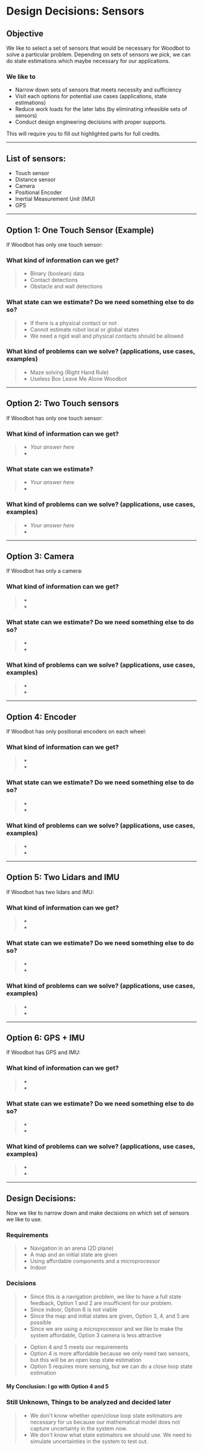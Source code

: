 # Design Decisions: Sensors
## Objective
We like to select a set of sensors that would be necessary for Woodbot to solve a particular problem. 
Depending on sets of sensors we pick, we can do state estimations which maybe necessary for our applications.

### We like to 

- Narrow down sets of sensors that meets necessity and sufficiency
- Visit each options for potential use cases (applications, state estimations)
- Reduce work loads for the later labs (by eliminating infeasible sets of sensors)
- Conduct design engineering decisions with proper supports.

This will require you to fill out highlighted parts for full credits.

***

## List of sensors:
- Touch sensor
- Distance sensor
- Camera
- Positional Encoder
- Inertial Measurement Unit (IMU)
- GPS

***

## Option 1: One Touch Sensor (Example)
If Woodbot has only one touch sensor:
### What kind of information can we get?

>- Binary (boolean) data
>- Contact detections
>- Obstacle and wall detections

### What state can we estimate? Do we need something else to do so?
>- If there is a physical contact or not
>- Cannot estimate robot local or global states
>- We need a rigid wall and physical contacts should be allowed


### What kind of problems can we solve? (applications, use cases, examples)
>- Maze solving (Right Hand Rule)
>- Useless Box Leave Me Alone Woodbot 

***
## Option 2: Two Touch  sensors
If Woodbot has only one touch sensor:

### What kind of information can we get? 
>- *Your answer here*
>-

### What state can we estimate?
>-  *Your answer here*
>- 

### What kind of problems can we solve? (applications, use cases, examples)

>- *Your answer here*
>- 

***
## Option 3: Camera
If Woodbot has only a camera:

### What kind of information can we get?
>- 
>-

### What state can we estimate? Do we need something else to do so?
>- 
>-

### What kind of problems can we solve? (applications, use cases, examples)
>- 
>- 

***

## Option 4: Encoder
If Woodbot has only positional encoders on each wheel:

### What kind of information can we get? 
>- 
>-

### What state can we estimate? Do we need something else to do so?
>- 
>-

### What kind of problems can we solve? (applications, use cases, examples)
>- 
>- 

***

## Option 5: Two Lidars and IMU
If Woodbot has two lidars and IMU:

### What kind of information can we get? 
>- 
>-

### What state can we estimate? Do we need something else to do so?
>- 
>-

### What kind of problems can we solve? (applications, use cases, examples)
>- 
>- 

***


## Option 6: GPS + IMU
If Woodbot has GPS and IMU:

### What kind of information can we get? 
>- 
>-

### What state can we estimate? Do we need something else to do so?
>- 
>-

### What kind of problems can we solve? (applications, use cases, examples)
>- 
>- 

***
## Design Decisions:
Now we like to narrow down and make decisions on which set of sensors we like to use.

### Requirements
>- Navigation in an arena (2D plane)
>- A map and an initial state are given
>- Using affordable components and a microprocessor
>- Indoor

### Decisions
>- Since this is a navigation problem, we like to have a full state feedback, Option 1 and 2 are insufficient for our problem.
>- Since indoor, Option 6 is not viable
>- Since the map and initial states are given, Option 3, 4, and 5 are possible
>- Since we are using a microprocessor and we like to make the system affordable, Option 3 camera is less attractive

>- Option 4 and 5 meets our requirements
>- Option 4 is more affordable because we only need two sensors, but this will be an open loop state estimation
>- Option 5 requires more sensing, but we can do a close loop state estimation

#### My Conclusion: I go with Option 4 and 5


### Still Unknown, Things to be analyzed and decided later

>- We don't know whether open/close loop state estimators are necessary for us because our mathematical model does not capture uncertainty in the system now.
>- We don't know what state estimators we should use. We need to simulate uncertainties in the system to test out.

